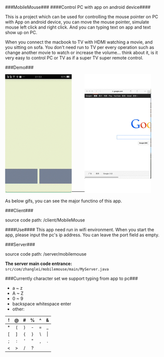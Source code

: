 ###MobileMouse###
####Control PC with app on android device####

This is a project which can be used for controlling the mouse pointer on PC with App on android device, you can move the mouse pointer, simulate mouse left click and right click. And you can typing text on app and text show up on PC.  

When you connect the macbook to TV with HDMI watching a movie, and you sitting on sofa. You don't need run to TV per every operation such as change another movie to watch or increase the volume... think about it, is it very easy to control PC or TV as if a super TV super remote control.  

###Demo###

![](gif/client.gif)———![server demo](gif/server.gif)  

As below gifs, you can see the major functino of this app.    

###Client###

source code path: /client/MobileMouse  

####Use####
This app need run in wifi environment. When you start the app, please input the pc's ip address. You can leave the port field as empty.

###Server###

source code path: /server/mobilemouse 
 
**The server main code entrance:** `src/com/zhanglei/mobilemouse/main/MyServer.java`  


###Currently character set we support typing from app to pc###

* a ~ z
* A ~ Z
* 0 ~ 9
* backspace whitespace enter
* other: 

| ! | @ | # | % | ^ | & |
|:-:|:-:|:-:|:-:|:-:|:-:|
| * | ( | ) | - | = | _ |
| [ | ] | { | } | \ | \| |
| ; | : | ' | " | , | . |
| < | > | / | ? |